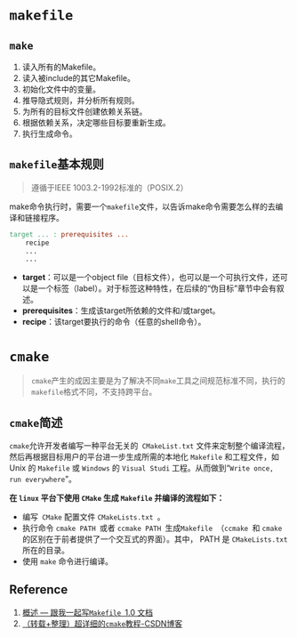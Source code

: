 # `makefile`



## `make`

1. 读入所有的Makefile。
2. 读入被include的其它Makefile。
3. 初始化文件中的变量。
4. 推导隐式规则，并分析所有规则。
5. 为所有的目标文件创建依赖关系链。
6. 根据依赖关系，决定哪些目标要重新生成。
7. 执行生成命令。



## `makefile`基本规则

> 遵循于IEEE 1003.2-1992标准的（POSIX.2）

make命令执行时，需要一个`makefile`文件，以告诉make命令需要怎么样的去编译和链接程序。

```makefile
target ... : prerequisites ...
    recipe
    ...
    ...
```

- **target**：可以是一个object file（目标文件），也可以是一个可执行文件，还可以是一个标签（label）。对于标签这种特性，在后续的“伪目标”章节中会有叙述。
- **prerequisites**：生成该target所依赖的文件和/或target。
- **recipe**：该target要执行的命令（任意的shell命令）。



# `cmake`

> `cmake`产生的成因主要是为了解决不同`make`工具之间规范标准不同，执行的`makefile`格式不同，不支持跨平台。



## `cmake`简述

`cmake`允许开发者编写一种平台无关的` CMakeList.txt` 文件来定制整个编译流程，然后再根据目标用户的平台进一步生成所需的本地化 `Makefile` 和工程文件，如 Unix 的 `Makefile` 或 `Windows` 的 `Visual Studi` 工程。从而做到“`Write once, run everywhere`”。

**在 `linux` 平台下使用 `CMake` 生成 `Makefile` 并编译的流程如下：**

- 编写` CMake` 配置文件 `CMakeLists.txt `。
- 执行命令 `cmake PATH `或者 `ccmake PATH `生成`Makefile `（`ccmake `和 `cmake` 的区别在于前者提供了一个交互式的界面）。其中， PATH 是 `CMakeLists.txt` 所在的目录。
- 使用 `make` 命令进行编译。



## Reference

1. [概述 — 跟我一起写`Makefile `1.0 文档](https://seisman.github.io/how-to-write-makefile/overview.html)
2. [（转载+整理）超详细的`cmake`教程-CSDN博客](https://blog.csdn.net/qq_41375609/article/details/110535697)